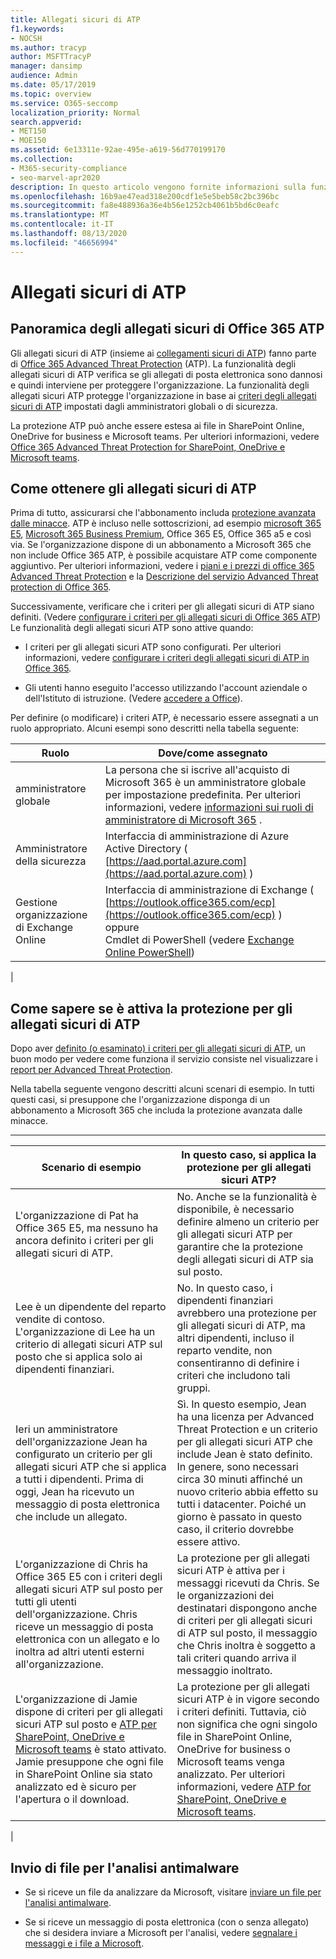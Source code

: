 ```yaml
---
title: Allegati sicuri di ATP
f1.keywords:
- NOCSH
ms.author: tracyp
author: MSFTTracyP
manager: dansimp
audience: Admin
ms.date: 05/17/2019
ms.topic: overview
ms.service: O365-seccomp
localization_priority: Normal
search.appverid:
- MET150
- MOE150
ms.assetid: 6e13311e-92ae-495e-a619-56d770199170
ms.collection:
- M365-security-compliance
- seo-marvel-apr2020
description: In questo articolo vengono fornite informazioni sulla funzionalità degli allegati sicuri di ATP per Office 365 e su come ottenere la funzionalità per l'abbonamento.
ms.openlocfilehash: 16b9ae47ead318e200cdf1e5e5beb58c2bc396bc
ms.sourcegitcommit: fa8e488936a36e4b56e1252cb4061b5bd6c0eafc
ms.translationtype: MT
ms.contentlocale: it-IT
ms.lasthandoff: 08/13/2020
ms.locfileid: "46656994"
---
```

# <a name="atp-safe-attachments"></a>Allegati sicuri di ATP

## <a name="overview-of-office-365-atp-safe-attachments"></a>Panoramica degli allegati sicuri di Office 365 ATP

Gli allegati sicuri di ATP (insieme ai [collegamenti sicuri di ATP](atp-safe-links.md)) fanno parte di [Office 365 Advanced Threat Protection](office-365-atp.md) (ATP). La funzionalità degli allegati sicuri di ATP verifica se gli allegati di posta elettronica sono dannosi e quindi interviene per proteggere l'organizzazione. La funzionalità degli allegati sicuri ATP protegge l'organizzazione in base ai [criteri degli allegati sicuri di ATP](set-up-atp-safe-attachments-policies.md) impostati dagli amministratori globali o di sicurezza.

La protezione ATP può anche essere estesa ai file in SharePoint Online, OneDrive for business e Microsoft teams. Per ulteriori informazioni, vedere [Office 365 Advanced Threat Protection for SharePoint, OneDrive e Microsoft teams](atp-for-spo-odb-and-teams.md).

## <a name="how-to-get-atp-safe-attachments"></a>Come ottenere gli allegati sicuri di ATP

Prima di tutto, assicurarsi che l'abbonamento includa [protezione avanzata dalle minacce](office-365-atp.md). ATP è incluso nelle sottoscrizioni, ad esempio [microsoft 365 E5](https://www.microsoft.com/microsoft-365/enterprise/home), [Microsoft 365 Business Premium](https://www.microsoft.com/microsoft-365/business), Office 365 E5, Office 365 a5 e così via. Se l'organizzazione dispone di un abbonamento a Microsoft 365 che non include Office 365 ATP, è possibile acquistare ATP come componente aggiuntivo. Per ulteriori informazioni, vedere i [piani e i prezzi di office 365 Advanced Threat Protection](https://products.office.com/exchange/advance-threat-protection) e la [Descrizione del servizio Advanced Threat protection di Office 365](https://docs.microsoft.com/office365/servicedescriptions/office-365-advanced-threat-protection-service-description).

Successivamente, verificare che i criteri per gli allegati sicuri di ATP siano definiti. (Vedere [configurare i criteri per gli allegati sicuri di Office 365 ATP](set-up-atp-safe-attachments-policies.md)) Le funzionalità degli allegati sicuri ATP sono attive quando:

- I criteri per gli allegati sicuri ATP sono configurati. Per ulteriori informazioni, vedere [configurare i criteri degli allegati sicuri di ATP in Office 365](set-up-atp-safe-attachments-policies.md).

- Gli utenti hanno eseguito l'accesso utilizzando l'account aziendale o dell'Istituto di istruzione. (Vedere [accedere a Office](https://support.microsoft.com/office/b9582171-fd1f-4284-9846-bdd72bb28426)).

Per definire (o modificare) i criteri ATP, è necessario essere assegnati a un ruolo appropriato. Alcuni esempi sono descritti nella tabella seguente:

|Ruolo|Dove/come assegnato|
|---|---|
|amministratore globale|La persona che si iscrive all'acquisto di Microsoft 365 è un amministratore globale per impostazione predefinita. Per ulteriori informazioni, vedere [informazioni sui ruoli di amministratore di Microsoft 365](https://docs.microsoft.com/microsoft-365/admin/add-users/about-admin-roles) .|
|Amministratore della sicurezza|Interfaccia di amministrazione di Azure Active Directory ( [https://aad.portal.azure.com](https://aad.portal.azure.com) )|
|Gestione organizzazione di Exchange Online|Interfaccia di amministrazione di Exchange ( [https://outlook.office365.com/ecp](https://outlook.office365.com/ecp) ) <br>oppure <br>  Cmdlet di PowerShell (vedere [Exchange Online PowerShell](https://docs.microsoft.com/powershell/exchange/exchange-online-powershell))|
|

## <a name="how-to-know-if-atp-safe-attachments-protection-is-in-place"></a>Come sapere se è attiva la protezione per gli allegati sicuri di ATP

Dopo aver [definito (o esaminato) i criteri per gli allegati sicuri di ATP](set-up-atp-safe-attachments-policies.md), un buon modo per vedere come funziona il servizio consiste nel visualizzare i [report per Advanced Threat Protection](view-reports-for-atp.md).

Nella tabella seguente vengono descritti alcuni scenari di esempio. In tutti questi casi, si presuppone che l'organizzazione disponga di un abbonamento a Microsoft 365 che includa la protezione avanzata dalle minacce.

****

|Scenario di esempio|In questo caso, si applica la protezione per gli allegati sicuri ATP?|
|---|---|
|L'organizzazione di Pat ha Office 365 E5, ma nessuno ha ancora definito i criteri per gli allegati sicuri di ATP.|No. Anche se la funzionalità è disponibile, è necessario definire almeno un criterio per gli allegati sicuri ATP per garantire che la protezione degli allegati sicuri di ATP sia sul posto.|
|Lee è un dipendente del reparto vendite di contoso. L'organizzazione di Lee ha un criterio di allegati sicuri ATP sul posto che si applica solo ai dipendenti finanziari.|No. In questo caso, i dipendenti finanziari avrebbero una protezione per gli allegati sicuri di ATP, ma altri dipendenti, incluso il reparto vendite, non consentiranno di definire i criteri che includono tali gruppi.|
|Ieri un amministratore dell'organizzazione Jean ha configurato un criterio per gli allegati sicuri ATP che si applica a tutti i dipendenti. Prima di oggi, Jean ha ricevuto un messaggio di posta elettronica che include un allegato.|Sì. In questo esempio, Jean ha una licenza per Advanced Threat Protection e un criterio per gli allegati sicuri ATP che include Jean è stato definito. In genere, sono necessari circa 30 minuti affinché un nuovo criterio abbia effetto su tutti i datacenter. Poiché un giorno è passato in questo caso, il criterio dovrebbe essere attivo.|
|L'organizzazione di Chris ha Office 365 E5 con i criteri degli allegati sicuri ATP sul posto per tutti gli utenti dell'organizzazione. Chris riceve un messaggio di posta elettronica con un allegato e lo inoltra ad altri utenti esterni all'organizzazione.|La protezione per gli allegati sicuri ATP è attiva per i messaggi ricevuti da Chris. Se le organizzazioni dei destinatari dispongono anche di criteri per gli allegati sicuri di ATP sul posto, il messaggio che Chris inoltra è soggetto a tali criteri quando arriva il messaggio inoltrato.|
|L'organizzazione di Jamie dispone di criteri per gli allegati sicuri ATP sul posto e [ATP per SharePoint, OneDrive e Microsoft teams](atp-for-spo-odb-and-teams.md) è stato attivato. Jamie presuppone che ogni file in SharePoint Online sia stato analizzato ed è sicuro per l'apertura o il download.|La protezione per gli allegati sicuri ATP è in vigore secondo i criteri definiti. Tuttavia, ciò non significa che ogni singolo file in SharePoint Online, OneDrive for business o Microsoft teams venga analizzato. Per ulteriori informazioni, vedere [ATP for SharePoint, OneDrive e Microsoft teams](atp-for-spo-odb-and-teams.md).|
|

## <a name="submitting-files-for-malware-analysis"></a>Invio di file per l'analisi antimalware

- Se si riceve un file da analizzare da Microsoft, visitare [inviare un file per l'analisi antimalware](https://aka.ms/wdsi/submit).

- Se si riceve un messaggio di posta elettronica (con o senza allegato) che si desidera inviare a Microsoft per l'analisi, vedere [segnalare i messaggi e i file a Microsoft](report-junk-email-messages-to-microsoft.md).
